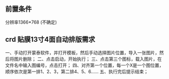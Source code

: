 ## 前置条件

分辨率1366*768 (不确定)

## crd 贴膜13寸4面自动排版需求

一、手动打开蒙泰软件，并打开模板，然后手动选择图片位置，导入一张图片，然后将图片删除；
二、点击启动，开始执行；
三、点击第三个图标，载入图片，在文件名中输入图编号，点击打开；
四、对齐第一个位置，每一个X是一个图位置，顺序依次是第一排1、2、3，第二排4、5、6……
五、执行完后提示结束；
